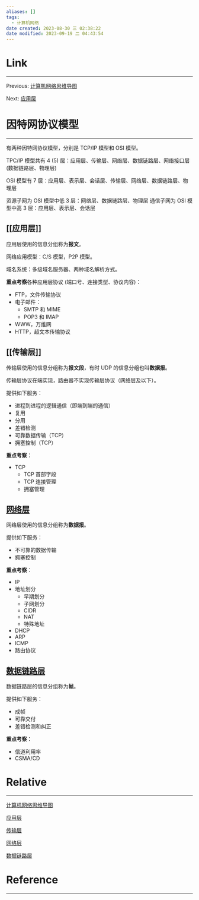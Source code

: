 ```yaml
---
aliases: []
tags:
  - 计算机网络
date created: 2023-08-30 三 02:38:22
date modified: 2023-09-19 二 04:43:54
---
```


# Link

---

Previous: [计算机网络思维导图](计算机网络思维导图.md)

Next: [应用层](应用层.md)

# 因特网协议模型

---

有两种因特网协议模型，分别是 TCP/IP 模型和 OSI 模型。

TPC/IP 模型共有 4 (5) 层：应用层、传输层、网络层、数据链路层、网络接口层 (数据链路层、物理层)

OSI 模型有 7 层：应用层、表示层、会话层、传输层、网络层、数据链路层、物理层

资源子网为 OSI 模型中低 3 层：网络层、数据链路层、物理层
通信子网为 OSI 模型中高 3 层：应用层、表示层、会话层

## [[应用层]]

应用层使用的信息分组称为**报文**。

网络应用模型：C/S 模型，P2P 模型。

域名系统：多级域名服务器、两种域名解析方式。

**重点考察**各种应用层协议 (端口号、连接类型、协议内容)：

- FTP，文件传输协议
- 电子邮件：
  - SMTP 和 MIME
  - POP3 和 IMAP
- WWW，万维网
- HTTP，超文本传输协议

## [[传输层]]

传输层使用的信息分组称为**报文段**，有时 UDP 的信息分组也叫**数据报**。

传输层协议在端实现，路由器不实现传输层协议（网络层及以下）。

提供如下服务：

- 进程到进程的逻辑通信（即端到端的通信）
- 复用
- 分用
- 差错检测
- 可靠数据传输（TCP）
- 拥塞控制（TCP）

**重点考察**：

- TCP
  - TCP 首部字段
  - TCP 连接管理
  - 拥塞管理

## [网络层](网络层.md)

网络层使用的信息分组称为**数据报**。

提供如下服务：

- 不可靠的数据传输
- 拥塞控制

**重点考察**：

- IP
- 地址划分
  - 早期划分
  - 子网划分
  - CIDR
  - NAT
  - 特殊地址
- DHCP
- ARP
- ICMP
- 路由协议

## [数据链路层](数据链路层.md)

数据链路层的信息分组称为**帧**。

提供如下服务：

- 成帧
- 可靠交付
- 差错检测和纠正

**重点考察**：

- 信道利用率
- CSMA/CD

# Relative

---

[计算机网络思维导图](计算机网络思维导图.md)

[应用层](应用层.md)

[传输层](传输层.md)

[网络层](网络层.md)

[数据链路层](数据链路层.md)

# Reference

---
